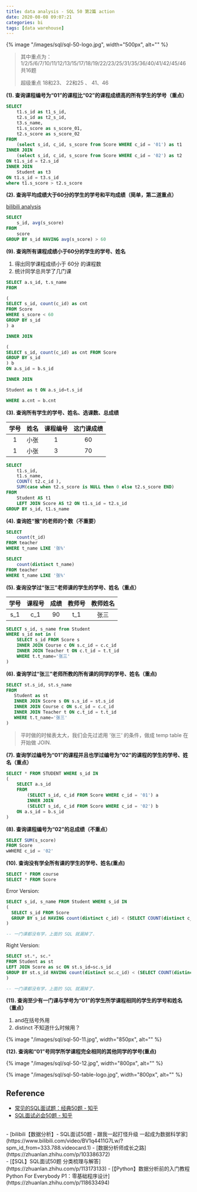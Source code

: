 ```yaml
---
title: data analysis - SQL 50 第2篇 action
date: 2020-08-08 09:07:21
categories: bi
tags: [data warehouse]
---
```


{% image "/images/sql/sql-50-logo.jpg", width="500px", alt="" %}

<!-- more -->

> 其中重点为：1/2/5/6/7/10/11/12/13/15/17/18/19/22/23/25/31/35/36/40/41/42/45/46 共16题
>
> 超级重点 18和23、 22和25 、 41、46

**(1). 查询课程编号为“01”的课程比“02”的课程成绩高的所有学生的学号（重点）**

```sql
SELECT
    t1.s_id as t1_s_id,
    t2.s_id as t2_s_id,
    t3.s_name,
    t1.s_score as s_score_01,
    t2.s_score as s_score_02
FROM
    (select s_id, c_id, s_score from Score WHERE c_id = '01') as t1
INNER JOIN
    (select s_id, c_id, s_score from Score WHERE c_id = '02') as t2
ON t1.s_id = t2.s_id
INNER JOIN
    Student as t3 
ON t1.s_id = t3.s_id
where t1.s_score > t2.s_score
```

**(2). 查询平均成绩大于60分的学生的学号和平均成绩（简单，第二道重点）**

[bilibili analysis](https://www.bilibili.com/video/BV1q4411G7Lw?p=5)

```sql
SELECT
    s_id, avg(s_score)
FROM
    score
GROUP BY s_id HAVING avg(s_score) > 60
```

**(9). 查询所有课程成绩小于60分的学生的学号、姓名**

1. 得出同学课程成绩小于 60分 的课程数
2. 统计同学总共学了几门课

```sql
SELECT a.s_id, t.s_name
FROM

(
SELECT s_id, count(c_id) as cnt
FROM Score
WHERE s_score < 60
GROUP BY s_id
) a

INNER JOIN

(
SELECT s_id, count(c_id) as cnt FROM Score
GROUP BY s_id
) b
ON a.s_id = b.s_id

INNER JOIN

Student as t ON a.s_id=t.s_id

WHERE a.cnt = b.cnt
```



**(3). 查询所有学生的学号、姓名、选课数、总成绩**

学号 | 姓名 | 课程编号 | 这门课成绩
:----:  | :----: | :----: | :----:
1 | 小张 | 1 | 60
1 | 小张 | 3 | 70

```sql
SELECT
	t1.s_id,
	t1.s_name,
	COUNT( t2.c_id ),
	SUM(case when t2.s_score is NULL then 0 else t2.s_score END) 
FROM
	Student AS t1
	LEFT JOIN Score AS t2 ON t1.s_id = t2.s_id
GROUP BY s_id, t1.s_name
```

**(4). 查询姓“猴”的老师的个数（不重要）**

```sql
SELECT
	count(t_id)
FROM teacher
WHERE t_name LIKE '张%'
```

```sql
SELECT
	count(distinct t_name)
FROM teacher
WHERE t_name LIKE '张%'
```

**(5). 查询没学过“张三”老师课的学生的学号、姓名（重点）**

学号 | 课程号 | 成绩 | 教师号 | 教师姓名
:----:  | :----: | :----: | :----: | :----:
s_1 | c_1 | 90 | t_1 | 张三

```sql
SELECT s_id, s_name from Student
WHERE s_id not in (
	SELECT s_id FROM Score s
	INNER JOIN Course c ON s.c_id = c.c_id
	INNER JOIN Teacher t ON c.t_id = t.t_id
	WHERE t.t_name='张三'
)
```

**(6). 查询学过“张三”老师所教的所有课的同学的学号、姓名（重点)**

```sql
SELECT st.s_id, st.s_name 
FROM 
   Student as st
   INNER JOIN Score s ON s.s_id = st.s_id
   INNER JOIN Course c ON s.c_id = c.c_id
   INNER JOIN Teacher t ON c.t_id = t.t_id
   WHERE t.t_name='张三'
)
```
> 平时做的时候表太大，我们会先过滤用 ’张三‘ 的条件，做成 temp table 在开始做 JOIN.

**(7). 查询学过编号为“01”的课程并且也学过编号为“02”的课程的学生的学号、姓名（重点）**

```sql
SELECT * FROM STUDENT WHERE s_id IN
(
    SELECT a.s_id 
    FROM
        (SELECT s_id, c_id FROM Score WHERE c_id = '01') a
        INNER JOIN
        (SELECT s_id, c_id FROM Score WHERE c_id = '02') b
    ON a.s_id = b.s_id
)
```

**(8). 查询课程编号为“02”的总成绩（不重点）**

```sql
SELECT SUM(s_score)
FROM Score
wWHERE c_id = '02'
```

**(10). 查询没有学全所有课的学生的学号、姓名(重点)**

```sql
SELECT * FROM course
SELECT * FROM Score
```

Error Version: 

```sql
SELECT s_id, s_name FROM Student WHERE s_id IN 
(
  SELECT s_id FROM Score
  GROUP BY s_id HAVING count(distinct c_id) < (SELECT COUNT(distinct c_id) FROM Course)
)

-- 一门课都没有学，上面的 SQL 就漏掉了.
```

Right Version:

```sql
SELECT st.*, sc.*
FROM Student as st
LEFT JOIN Score as sc ON st.s_id=sc.s_id
GROUP BY st.s_id HAVING count(distinct sc.c_id) < (SELECT COUNT(distinct c_id) FROM Course)
)

-- 一门课都没有学，上面的 SQL 就漏掉了.
```

**(11). 查询至少有一门课与学号为“01”的学生所学课程相同的学生的学号和姓名（重点）**

1. and在括号外用
2. distinct 不知道什么时候用？

{% image "/images/sql/sql-50-11.jpg", width="850px", alt="" %}

**(12). 查询和“01”号同学所学课程完全相同的其他同学的学号(重点)**

{% image "/images/sql/sql-50-12.jpg", width="800px", alt="" %}

{% image "/images/sql/sql-50-table-logo.jpg", width="800px", alt="" %}


## Reference

- [常见的SQL面试题：经典50题 - 知乎](https://zhuanlan.zhihu.com/p/38354000)
- [SQL面试必会50题 - 知乎](https://zhuanlan.zhihu.com/p/43289968)
<br>
- [bilibili【数据分析】- SQL面试50题 - 跟我一起打怪升级 一起成为数据科学家](https://www.bilibili.com/video/BV1q4411G7Lw/?spm_id_from=333.788.videocard.1)
- [数据分析师成长之路](https://zhuanlan.zhihu.com/p/103386372)
<br>
- [【SQL】SQL面试50题 分类梳理与解答](https://zhuanlan.zhihu.com/p/113173133)
- [【Python】数据分析前的入门教程 Python For Everybody P1：零基础程序设计](https://zhuanlan.zhihu.com/p/118633494)

